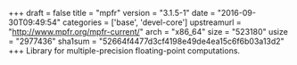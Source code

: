 +++
draft = false
title = "mpfr"
version = "3.1.5-1"
date = "2016-09-30T09:49:54"
categories = ['base', 'devel-core']
upstreamurl = "http://www.mpfr.org/mpfr-current/"
arch = "x86_64"
size = "523180"
usize = "2977436"
sha1sum = "52664f4477d3cf4198e49de4ea15c6f6b03a13d2"
+++
Library for multiple-precision floating-point computations.